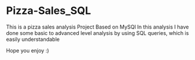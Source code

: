 # Pizza-Sales_SQL

This is a pizza sales analysis Project Based on MySQl
In this analysis I have done some basic to advanced level analysis by using SQL queries, which is easily understandable

Hope you enjoy :)
